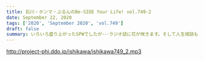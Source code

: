 ```yaml
---
title: 石川・ホンマ・ぶるんのBe-SIDE Your Life! vol.749-2
date: September 22, 2020
tags: ['2020', 'September 2020', 'vol.749']
draft: false
summary: いろいろ盛り上がったSPWでしたが･･･ラジオ話に花が咲きます。そして人生相談もやります！！
---
```


http://project-phi.ddo.jp/ishikawa/ishikawa749_2.mp3
